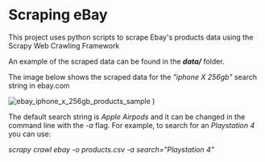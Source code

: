# Scraping eBay

This project uses python scripts to scrape Ebay's products data using the Scrapy Web Crawling Framework

An example of the scraped data can be found in the ***data/*** folder.

The image below shows the scraped data for the *"iphone X 256gb"* search string in ebay.com

![ebay_iphone_x_256gb_products_sample](https://user-images.githubusercontent.com/22003608/45721730-a6e3fc80-bb7f-11e8-8e8f-50103bf7c842.jpg)
)

The default search string is *Apple Airpods* and it can be changed in the command line with the *-a* flag.
For example, to search for an *Playstation 4* you can use:

*scrapy crawl ebay -o products.csv -a search="Playstation 4"*
